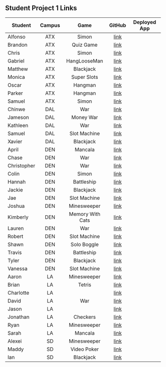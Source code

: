 ## Student Project 1 Links

| Student | Campus | Game | GitHub | Deployed App |
|---|:---:|:---:|:---:|:---:|
| Alfonso | ATX | Simon | [link](https://github.com/acostade29/simonsays) |  |
| Brandon | ATX | Quiz Game | [link](https://github.com/BSacco0674/Quizgame) |  |
| Chris | ATX | Simon | [link](https://github.com/ChrisChroma/Skull-Kid-Says) |  |
| Gabriel | ATX | HangLooseMan | [link](https://github.com/GabiVarella/unit-1-project) |  |
| Matthew | ATX | Blackjack | [link](https://github.com/MJMoquin/GA-Blackjack) |  |
| Monica | ATX | Super Slots | [link](https://github.com/monicamartinez64/super-slots) |  |
| Oscar | ATX | Hangman | [link](https://github.com/oscar1005/Hangman) |  |
| Parker | ATX | Hangman | [link](https://github.com/ParkerOHeeron/Hangman) |  |
| Samuel | ATX | Simon | [link](https://github.com/samueltrahan/SImon) |  |
| Chinwe | DAL | War | [link](https://github.com/chinwe2020/war) |  |
| Jameson | DAL | Money War | [link](https://github.com/Jaice561/Jaice) |  |
| Kathleen | DAL | War | [link](https://github.com/kstick9210/War-Card-Game) |  |
| Samuel | DAL | Slot Machine | [link](https://github.com/salmon117/slot-machine-game) |  |
| Xavier | DAL | Blackjack | [link](https://github.com/xaviermarquez1991/project-1) |  |
| April | DEN | Mancala | [link](https://github.com/aprilkrgonzales/mancala-browser-game) |  |
| Chase | DEN | War | [link](https://github.com/chasewri/war-card-game) |  |
| Christopher | DEN | War | [link](https://github.com/Chris-Violante/War-Game-Project-1) |  |
| Colin | DEN | Simon | [link](https://github.com/colin96man/project-simon) |  |
| Hannah | DEN | Battleship | [link](https://github.com/hannahbrantley/Battleship) |  |
| Jackie | DEN | Blackjack | [link](https://github.com/JackieZoloo/blackJack) |  |
| Jae | DEN | Slot Machine | [link](https://github.com/Hoodieee/Slot-Machine-Game) |  |
| Joshua | DEN | Minesweeper | [link](https://github.com/jfernnn/Minesweeper-P1) |  |
| Kimberly | DEN | Memory With Cats | [link](https://github.com/kimberlyalord/memory-with-cats) |  |
| Lauren | DEN | War | [link](https://github.com/laurenmengert/A-Game-Of-War) |  |
| Robert | DEN | Slot Machine | [link](https://github.com/rperillo1/Slot-Machine) |  |
| Shawn | DEN | Solo Boggle | [link](https://github.com/sgluchacki/solo-boggle) |  |
| Travis | DEN | Battleship | [link](https://github.com/TCashion/battleship) |  |
| Tyler | DEN | Blackjack | [link](https://github.com/tawlur/Project-1-BlackJack) |  |
| Vanessa | DEN | Slot Machine | [link](https://github.com/vanessalarsen33/Slot-machine) |  |
| Aaron | LA | Minesweeper | [link](https://github.com/asmith-asmith/minesweeper) |  |
| Brian | LA | Tetris | [link](https://github.com/irritas/tetris) |  |
| Charlotte | LA |  | [link](https://github.com/charlottepak/project1) |  |
| David | LA | War | [link](https://github.com/davesheinbein/War-game) |  |
| Jason | LA |  | [link](https://github.com/jhur91/project1) |  |
| Jonathan | LA | Checkers | [link](https://github.com/Thornathan/Checkers-Project-1) |  |
| Ryan | LA | Minesweeper | [link](https://github.com/NaryxHaxns/Jabberwocky-Sweeper-Project-1) |  |
| Sarah | LA | Mancala | [link](https://github.com/slrosky/mancala-game-project) |  |
| Alexei | SD | Minesweeper | [link](https://github.com/audarbe/minesweeper) |  |
| Maddy | SD | Video Poker | [link](https://github.com/madeleinemarie/Video-Poker-Game) |  |
| Ian | SD | Blackjack | [link](https://github.com/ijvitaga/Project-1-Blackjack) |  |